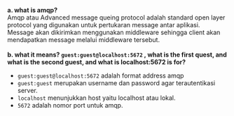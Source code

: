 **a. what is amqp?** <br>
Amqp atau Advanced message queing protocol adalah standard open layer protocol yang digunakan untuk pertukaran message antar aplikasi. Message akan dikirimkan menggunakan middleware sehingga client akan mendapatkan message melalui middleware tersebut. <br>
<br>
**b. what it means? `guest:guest@localhost:5672` , what is the first quest, and what is the second guest, and what is localhost:5672 is for?** <br>
- `guest:guest@localhost:5672` adalah format address amqp
- `guest:guest` merupakan username dan password agar terautentikasi server. 
- `localhost` menunjukkan host yaitu localhost atau lokal. 
- `5672` adalah nomor port untuk amqp.